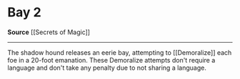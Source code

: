 ﻿---
actions: '[two-actions]'
cost: null
element: null
frequency: null
id: '776'
name: Bay
rarity: Common
requirement: null
school: null
source: '[[DATABASE/source/Secrets of Magic|Secrets of Magic]]'
trait: null
trigger: null
type: Action

---
# Bay <span class="action-icon">2</span>

**Source** [[Secrets of Magic]]

---
The shadow hound releases an eerie bay, attempting to [[Demoralize]] each foe in a 20-foot emanation. These Demoralize attempts don't require a language and don't take any penalty due to not sharing a language.